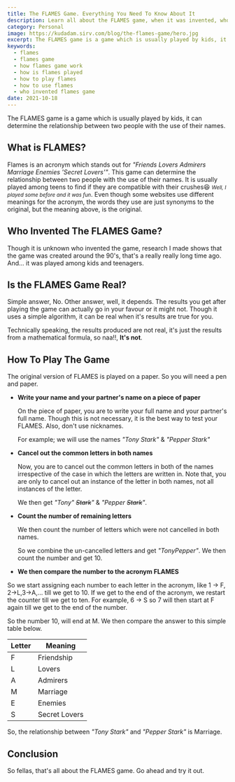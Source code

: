 ```yaml
---
title: The FLAMES Game. Everything You Need To Know About It
description: Learn all about the FLAMES game, when it was invented, who invented it and many more
category: Personal
image: https://kudadam.sirv.com/blog/the-flames-game/hero.jpg
excerpt: The FLAMES game is a game which is usually played by kids, it can determine the relationship between two people with the use of their names.
keywords:	
  - flames
  - flames game
  - how flames game work
  - how is flames played
  - how to play flames
  - how to use flames
  - who invented flames game
date: 2021-10-18
---
```


<p class="intro">
    The FLAMES game is a game which is usually played by kids, it can determine the relationship between two people with the use of their names.
</p>


## What is FLAMES?

Flames is an acronym which stands out for _"Friends Lovers Admirers Marriage Enemies 'Secret Lovers'"_. This game can determine the relationship between two people with the use of their names. It is usually played among teens to find if they are compatible with their crushes:laughing: <small><i>Well, I played some before and it was fun</i></small>. Even though some websites use different meanings for the acronym, the words they use are just synonyms to the original, but the meaning above, is the original.

## Who Invented The FLAMES Game?

Though it is unknown who invented the game, research I made shows that the game was created around the 90's, that's a really really long time ago. And... it was played among kids and teenagers.

## Is the FLAMES Game Real?

Simple answer, No. Other answer, well, it depends. The results you get after playing the game can actually go in your favour or it might not. Though it uses a simple algorithm, it can be real when it's results are true for you.

Technically speaking, the results produced are not real, it's just the results from a mathematical formula, so naa!!, __It's not__.

## How To Play The Game

The original version of FLAMES is played on a paper. So you will need a pen and paper.

* __Write your name and your partner's name on a piece of paper__

  On the piece of paper, you are to write your full name and your partner's full name. Though this is not necessary, it is the best way to test your FLAMES. Also, don't use nicknames.

  For example; we will use the names _"Tony Stark"_ & _"Pepper Stark"_

  

* __Cancel out the common letters in both names__

  Now, you are to cancel out the common letters in both of the names irrespective of the case in which the letters are written in. Note that, you are only to cancel out an instance of the letter in both names, not all instances of the letter.

  We then get <i>"Tony" <del>Stark</del>"</i> & <i>"Pepper <del>Stark</del>"</i>.

* __Count  the number of remaining letters__

  We then count the number of letters which were not cancelled in both names.

  So we combine the un-cancelled letters and get _"TonyPepper"_. We then count the number and get  10.

* __We then compare the number to the acronym FLAMES__

So we start assigning each number to each letter in the acronym, like 1 -> F, 2->L,3->A,... till we get to 10. If we get to the end of the acronym, we restart the counter till we get to ten. For example, 6 -> S so 7 will then start at F again till we get to the end of the number.

So the number 10, will end at M. We then compare the answer to this simple table below.

| Letter | Meaning       |
| ----- | ------------- |
| F      | Friendship    |
| L      | Lovers        |
| A      | Admirers      |
| M      | Marriage      |
| E      | Enemies       |
| S      | Secret Lovers |



So, the relationship between _"Tony Stark"_ and _"Pepper Stark"_ is Marriage.

## Conclusion

So fellas, that's all about the FLAMES game. Go ahead and try it out. 

